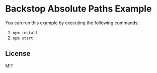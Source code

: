 # Backstop Absolute Paths Example

You can run this example by executing the following commands:

1. `npm install`
2. `npm start`

## License

MIT
